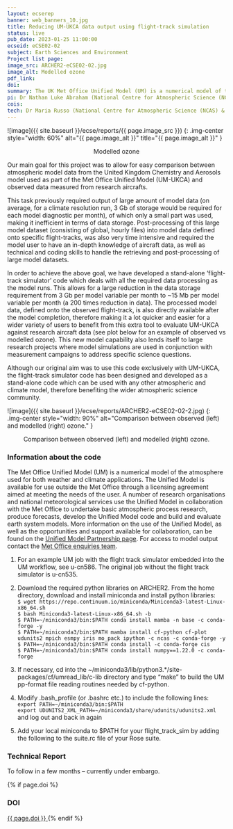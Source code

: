 ```yaml
---
layout: ecserep
banner: web_banners_10.jpg
title: Reducing UM-UKCA data output using flight-track simulation 
status: live
pub_date: 2023-01-25 11:00:00
ecseid: eCSE02-02
subject: Earth Sciences and Environment
Project list page:
image_src: ARCHER2-eCSE02-02.jpg
image_alt: Modelled ozone
pdf_link: 
doi: 
summary: The UK Met Office Unified Model (UM) is a numerical model of the atmosphere used for both weather and climate applications. The main goal of this eCSE project was to allow for easy comparison between atmospheric model data, obtained from the United Kingdom Chemistry and Aerosols model used as part of the Unified Model (UM-UKCA), and observed data measured from research aircrafts. Prior to this work, this task involved the output of a large amount of model data, of which only a small part was used. Post-processing of this large dataset was very time-intensive and required the user to have in-depth knowledge of aircraft data, as well as technical and coding skills. This project developed a stand-alone “flight-track simulator” code which deals with all the required data processing while the model runs, greatly reducing the data storage requirement. The processed model data is also directly available as soon as the model completes, making it much quicker and easier for a wide variety of users to benefit. Although the flight-track simulator code was originally designed exclusively for use with UM-UKCA, it has been developed as a stand-alone code which can be used with any other atmospheric and climate model, therefore benefiting the wider atmospheric science community.
pi: Dr Nathan Luke Abraham (National Centre for Atmospheric Science (NCAS) & University of Cambridge)
cois: 
tech: Dr Maria Russo (National Centre for Atmospheric Science (NCAS) & University of Cambridge)
---
```






![image]({{ site.baseurl }}/ecse/reports/{{ page.image_src }})
{: .img-center style="width: 60%" alt="{{ page.image_alt }}" title="{{ page.image_alt }}" }

<p align="center">Modelled ozone</p>

Our main goal for this project was to allow for easy comparison between atmospheric model data from the United Kingdom Chemistry and Aerosols model used as part of the Met Office Unified Model (UM-UKCA) and observed data measured from research aircrafts.
 
This task previously required output of large amount of model data (on average, for a climate resolution run, 3 Gb of storage would be required for each model diagnostic per month), of which only a small part was used, making it inefficient in terms of data storage. Post-processing of this large model dataset (consisting of global, hourly files) into model data defined onto specific flight-tracks, was also very time intensive and required the model user to have an in-depth knowledge of aircraft data, as well as technical and coding skills to handle the retrieving and post-processing of large model datasets.   

In order to achieve the above goal, we have developed a stand-alone ‘flight-track simulator’ code which deals with all the required data processing as the model runs. This allows for a large reduction in the data storage requirement from 3 Gb per model variable per month to ~15 Mb per model variable per month (a 200 times reduction in data). The processed model data, defined onto the observed flight-track, is also directly available after the model completion, therefore making it a lot quicker and easier for a wider variety of users to benefit from this extra tool to evaluate UM-UKCA against research aircraft data (see plot below for an example of observed vs modelled ozone). This new model capability also lends itself to large research projects where model simulations are used in conjunction with measurement campaigns to address specific science questions. 

Although our original aim was to use this code exclusively with UM-UKCA, the flight-track simulator code has been designed and developed as a stand-alone code which can be used with any other atmospheric and climate model, therefore benefiting the wider atmospheric science community.  

![image]({{ site.baseurl }}/ecse/reports/ARCHER2-eCSE02-02-2.jpg)
{: .img-center style="width: 90%" alt="Comparison between observed (left) and modelled (right) ozone." }

<p align="center">Comparison between observed (left) and modelled (right) ozone.</p>




### Information about the code

The Met Office Unified Model (UM) is a numerical model of the atmosphere used for both weather and climate applications.
The Unified Model is available for use outside the Met Office through a licensing agreement aimed at meeting the needs of the user. A number of research organisations and national meteorological services use the Unified Model in collaboration with the Met Office to undertake basic atmospheric process research, produce forecasts, develop the Unified Model code and build and evaluate earth system models.
More information on the use of the Unified Model, as well as the opportunities and support available for collaboration, can be found on the [Unified Model Partnership page](https://www.metoffice.gov.uk/research/approach/collaboration/unified-model/partnership). For access to model output contact the [Met Office enquiries team](mailto:enquiries@metoffice.gov.uk?subject=UM%20Data).
1.	For an example UM job with the flight track simulator embedded into the UM workflow, see u-cn586. The original job without the flight track simulator is u-cn535.

2.	Download the required python libraries on ARCHER2. From the home directory, download and install miniconda and install python libraries: <br>
```$ wget https://repo.continuum.io/miniconda/Miniconda3-latest-Linux-x86_64.sh```<br>
```$ bash Miniconda3-latest-Linux-x86_64.sh -b```<br>
```$ PATH=~/miniconda3/bin:$PATH conda install mamba -n base -c conda-forge -y```<br>
```$ PATH=~/miniconda3/bin:$PATH mamba install cf-python cf-plot udunits2 mpich esmpy iris mo_pack ipython -c ncas -c conda-forge -y```<br>
```$ PATH=~/miniconda3/bin:$PATH conda install -c conda-forge cis```<br>
```$ PATH=~/miniconda3/bin:$PATH conda install numpy==1.22.0 -c conda-forge```<br>

3.	If necessary, cd into the ~/miniconda3/lib/python3.*/site-packages/cf/umread_lib/c-lib directory and type “make” to build the UM pp-format file reading routines needed by cf-python.

4.	Modify .bash_profile (or .bashrc etc.) to include the following lines:<br>
```export PATH=~/miniconda3/bin:$PATH```<br>
```export UDUNITS2_XML_PATH=~/miniconda3/share/udunits/udunits2.xml```<br>
and log out and back in again

5.	Add your local miniconda to $PATH for your flight_track_sim by adding the following to the suite.rc file of your Rose suite.


### Technical Report

To follow in a few months – currently under embargo.

<!--
[Download as PDF]({{ site.baseurl }}/ecse/reports/{{ page.pdf_link }}) 
-->

{% if page.doi  %}
### DOI
  <a href="https://doi.org/{{ page.doi }}">
     {{ page.doi }}
  </a>
{% endif %}